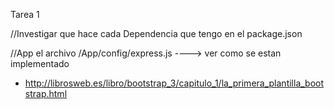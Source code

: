 Tarea 1

//Investigar que hace cada Dependencia que tengo en el package.json

//App el archivo /App/config/express.js ----> ver como se estan implementado

- http://librosweb.es/libro/bootstrap_3/capitulo_1/la_primera_plantilla_bootstrap.html


